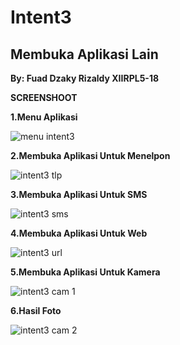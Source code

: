 # Intent3
## Membuka Aplikasi Lain

**By: Fuad Dzaky Rizaldy XIIRPL5-18**

**SCREENSHOOT**


**1.Menu Aplikasi**

![menu intent3](https://cloud.githubusercontent.com/assets/22310651/19861779/76f5885e-9fc0-11e6-99a0-f5cb35c437b3.png)

**2.Membuka Aplikasi Untuk Menelpon**

![intent3 tlp](https://cloud.githubusercontent.com/assets/22310651/19861777/76f30f16-9fc0-11e6-8746-30db50d7f3ba.png)

**3.Membuka Aplikasi Untuk SMS**

![intent3 sms](https://cloud.githubusercontent.com/assets/22310651/19861782/77047152-9fc0-11e6-8dfc-ca9039fc4d8e.png)

**4.Membuka Aplikasi Untuk Web**

![intent3 url](https://cloud.githubusercontent.com/assets/22310651/19861778/76f3f37c-9fc0-11e6-9713-1480159998e8.png)

**5.Membuka Aplikasi Untuk Kamera**

![intent3 cam 1](https://cloud.githubusercontent.com/assets/22310651/19861780/76f9f29a-9fc0-11e6-932d-889b6a78ce70.png)

**6.Hasil Foto**

![intent3 cam 2](https://cloud.githubusercontent.com/assets/22310651/19861781/76fd09e4-9fc0-11e6-9a76-f07ddcecbfab.png)
